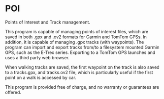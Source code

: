 # POI
Points of Interest and Track management.

This program is capable of managing points of interest files, which are saved in both .gpx and .ov2 formats for Garmin and TomTom GPSs.
In addition, it is capable of managing .gpx tracks (with waypoints).
The program can import and export tracks from/to a filesystem mounted Garmin GPS, such as the E-Trex series.  Exporting to a TomTom GPS launches and uses a third party web browser.

When walking tracks are saved, the first waypoint on the track is also saved to a tracks.gpx, and tracks.ov2 file, which is particularly useful if the first point on a walk is accessed by car.

This program is provided free of charge, and no warranty or guarantees are offered.

